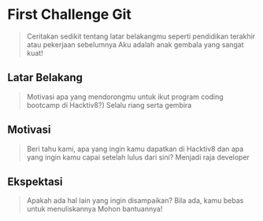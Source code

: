 # First Challenge Git

> Ceritakan sedikit tentang latar belakangmu seperti pendidikan terakhir atau pekerjaan sebelumnya
> Aku adalah anak gembala yang sangat kuat!

## Latar Belakang

> Motivasi apa yang mendorongmu untuk ikut program coding bootcamp di Hacktiv8?)
> Selalu riang serta gembira

## Motivasi

> Beri tahu kami, apa yang ingin kamu dapatkan di Hacktiv8 dan apa yang ingin kamu capai setelah lulus dari sini?
> Menjadi raja developer

## Ekspektasi

> Apakah ada hal lain yang ingin disampaikan? Bila ada, kamu bebas untuk menuliskannya
> Mohon bantuannya!

